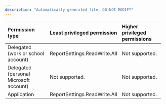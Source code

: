 ```yaml
---
description: "Automatically generated file. DO NOT MODIFY"
---
```


|Permission type|Least privileged permission|Higher privileged permissions|
|:---|:---|:---|
|Delegated (work or school account)|ReportSettings.ReadWrite.All|Not supported.|
|Delegated (personal Microsoft account)|Not supported.|Not supported.|
|Application|ReportSettings.ReadWrite.All|Not supported.|

